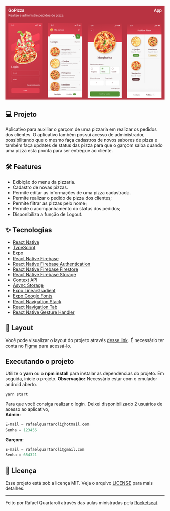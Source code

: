 ![cover](.github/cover.png?style=flat)

## 💻 Projeto
Aplicativo para auxiliar o garçom de uma pizzaria em realizar os pedidos dos clientes. O aplicativo também possui acesso de administrador, possibilitando que o mesmo faça cadastros de novos sabores de pizza e também faça updates de status das pizza para que o garçom saiba quando uma pizza esta pronta para ser entregue ao cliente.


## :hammer_and_wrench: Features 

- Exibição do menu da pizzaria.
- Cadastro de novas pizzas.
- Permite editar as informações de uma pizza cadastrada.
- Permite realizar o pedido de pizza dos clientes;
- Permite filtrar as pizzas pelo nome;
- Permite o acompanhamento do status dos pedidos;
- Disponibiliza a função de Logout.


## ✨ Tecnologias

- [React Native](https://reactnative.dev/)
- [TypeScript](https://www.typescriptlang.org/)
- [Expo](https://expo.io/)
- [React Native Firebase](https://rnfirebase.io/)
- [React Native Firebase Authentication](https://rnfirebase.io/auth/usage)
- [React Native Firebase Firestore](https://rnfirebase.io/firestore/usage)
- [React Native Firebase Storage](https://rnfirebase.io/storage/usage)
- [Context API](https://pt-br.reactjs.org/docs/context.html)
- [Async Storage](https://react-native-async-storage.github.io/async-storage/docs/usage/)
- [Expo LinearGradient](https://docs.expo.dev/versions/latest/sdk/linear-gradient/)
- [Expo Google Fonts](https://docs.expo.dev/guides/using-custom-fonts/)
- [React Navigation Stack](https://reactnavigation.org/docs/stack-navigator/)
- [React Navigation Tab](https://reactnavigation.org/docs/tab-based-navigation/)
- [React Native Gesture Handler](https://docs.swmansion.com/react-native-gesture-handler/docs/)


## 🔖 Layout

Você pode visualizar o layout do projeto através [desse link](https://www.figma.com/file/9A07eqwDHpRwJgMF3p9lkO/GoPizza-Ignite?node-id=0%3A1). É necessário ter conta no [Figma](http://figma.com/) para acessá-lo.


## Executando o projeto

Utilize o **yarn** ou o **npm install** para instalar as dependências do projeto.
Em seguida, inicie o projeto.
**Observação:** Necessário estar com o emulador android aberto.

```cl
yarn start
```

Para que você consiga realizar o login. Deixei disponibilizado 2 usuários de acesso ao aplicativo,<br/>
**Admin:**<br/>
 
 ```cl
E-mail = rafaelquartaroli@hotmail.com
Senha = 123456
```
**Garçom:**<br/>
 
 ```cl
E-mail = rafaelquartaroli@gmail.com
Senha = 654321
```

## 📄 Licença

Esse projeto está sob a licença MIT. Veja o arquivo [LICENSE](LICENSE.md) para mais detalhes.

---

Feito por Rafael Quartaroli através das aulas ministradas pela [Rocketseat](https://rocketseat.com.br/).

<br />